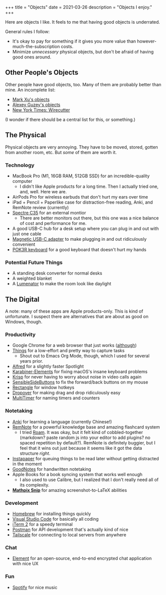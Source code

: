 +++
title = "Objects"
date = 2021-03-26
description = "Objects I enjoy."
+++

Here are objects I like. It feels to me that having good objects is underrated.

General rules I follow:

- It's okay to pay for something if it gives you more value than however-much-the-subscription costs.
- Minimize _unnecessary_ physical objects, but don't be afraid of having good ones around.

## Other People's Objects

Other people have good objects, too. Many of them are probably better than mine. An incomplete list:

- [Mark Xu's objects](https://markxu.com/things)
- [Alexey Guzey's objects](https://guzey.com/tools-gear/)
- [New York Times: Wirecutter](https://www.nytimes.com/wirecutter/)

(I wonder if there should be a central list for this, or something.)

## The Physical

Physical objects are very annoying. They have to be moved, stored, gotten from another room, etc. But _some_ of them are worth it.

### Technology

- MacBook Pro (M1, 16GB RAM, 512GB SSD) for an incredible-quality computer
  - I didn't like Apple products for a long time. Then I actually tried one, and, well. Here we are.
- AirPods Pro for wireless earbuds that don't hurt my ears over time
- iPad + Pencil + Paperlike case for distraction-free reading, Anki, and RemNote review (currently)
- [Spectre C35](https://smile.amazon.com/Sceptre-C355W-3440UN-Super-Curved-Ultrawide/dp/B0812DKDD9?sa-no-redirect=1) for an external montior
  - There are better monitors out there, but this one was a nice balance of cost and performance for me.
- A good USB-C hub for a desk setup where you can plug in and out with just one cable
- [Magnetic USB-C adapter](https://smile.amazon.com/gp/product/B07TT6NGBC/ref=ppx_yo_dt_b_asin_title_o01_s00?ie=UTF8&th=1) to make plugging in and out ridiculously convenient
- [POK3R keyboard](https://mechanicalkeyboards.com/shop/index.php?l=product_list&c=165) for a good keyboard that doesn't hurt my hands

### Potential Future Things

- A standing desk converter for normal desks
- A weighted blanket
- A [Lumenator](https://www.lesswrong.com/posts/hC2NFsuf5anuGadFm/how-to-build-a-lumenator) to make the room look like daylight

## The Digital

A note: many of these apps are Apple products-only. This is kind of unfortunate. I suspect there are alternatives that are about as good on Windows, though.

### Productivity

- Google Chrome for a web browser that just works ([although](https://uxdesign.cc/mozilla-firefox-google-chrome-monopoly-microsoft-internet-explorer-edge-netscape-navigator-56727b258f54))
- [Things](https://culturedcode.com/things/) for a low-effort and pretty way to capture tasks
  - Shout out to Emacs Org Mode, though, which I used for several years prior.
- [Alfred](http://alfredapp.com/) for a slightly faster Spotlight
- [Karabiner-Elements](https://karabiner-elements.pqrs.org/) for fixing macOS's insane keyboard problems
- [Krisp](https://krisp.ai) for never having to worry about noise in video calls again
- [SensibleSideButtons](https://sensible-side-buttons.archagon.net/) to fix the forward/back buttons on my mouse
- [Rectangle](https://rectangleapp.com/) for window hotkeys
- [Dropover](https://dropoverapp.com/) for making drag and drop ridiculously easy
- [MultiTimer](https://multitimer.net/) for naming timers and counters

### Notetaking

- [Anki](https://apps.ankiweb.net/) for learning a language (currently Chinese!)
- [RemNote](https://remnote.io) for a powerful knowledge base and amazing flashcard system
  - I tried [Roam](https://roamresearch.com). It was okay, but it felt kind of cobbled-together (markdown? paste random js into your editor to add plugins? no spaced repetition by default?). RemNote is definitely buggier, but I feel that it wins out just because it seems like it got the data structure _right_.
- [Instapaper](https://instapaper.com) for queuing things to be read later without getting distracted in the moment
- [GoodNotes](https://www.goodnotes.com/) for handwritten notetaking
- Apple Books for a book syncing system that works well enough
  - I also used to use Calibre, but I realized that I don't really need all of its complexity.
- **[Mathpix Snip](https://mathpix.com/)** for amazing screenshot-to-LaTeX abilities

### Development

- [Homebrew](https://homebrew.sh) for installing things quickly
- [Visual Studio Code](https://code.visualstudio.com/) for basically all coding
- [iTerm 2](https://iterm2.com/) for a speedy terminal
- [Postman](https://www.postman.com/) for API development that's actually kind of nice
- [Tailscale](https://tailscale.com/) for connecting to local servers from anywhere

### Chat

- [Element](https://element.io) for an open-source, end-to-end encrypted chat application with nice UX

### Fun

- [Spotify](https://spotify.com) for nice music
